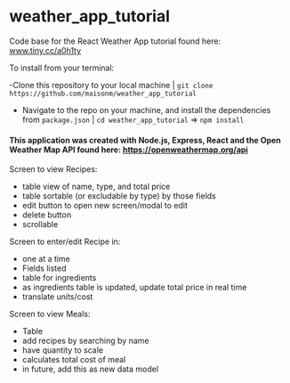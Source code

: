 # weather_app_tutorial
Code base for the React Weather App tutorial found here: 
www.tiny.cc/a0h1ty


To install from your terminal:

-Clone this repository to your local machine |
`git clone https://github.com/maisonm/weather_app_tutorial`

- Navigate to the repo on your machine, and install the dependencies from `package.json` |
`cd weather_app_tutorial` => `npm install` 

#### This application was created with Node.js, Express, React and the Open Weather Map API found here: https://openweathermap.org/api


Screen to view Recipes:
  - table view of name, type, and total price
  - table sortable (or excludable by type) by those fields
  - edit button to open new screen/modal to edit
  - delete button
  - scrollable

Screen to enter/edit Recipe in:
  - one at a time
  - Fields listed
  - table for ingredients
  - as ingredients table is updated, update total price in real time
  - translate units/cost

Screen to view Meals:
  - Table
  - add recipes by searching by name
  - have quantity to scale
  - calculates total cost of meal
  - in future, add this as new data model
